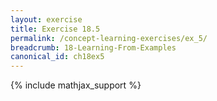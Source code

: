 ```yaml
---
layout: exercise
title: Exercise 18.5
permalink: /concept-learning-exercises/ex_5/
breadcrumb: 18-Learning-From-Examples
canonical_id: ch18ex5
---
```


{% include mathjax_support %}
